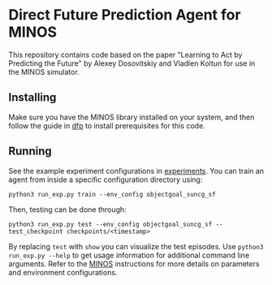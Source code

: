 # Direct Future Prediction Agent for MINOS

This repository contains code based on the paper "Learning to Act by Predicting the Future" by Alexey Dosovitskiy and Vladlen Koltun for use in the MINOS simulator.

## Installing

Make sure you have the MINOS library installed on your system, and then follow the guide in [dfp](dfp) to install prerequisites for this code.

## Running

See the example experiment configurations in [experiments](experiments). You can train an agent from inside a specific configuration directory using:

```
python3 run_exp.py train --env_config objectgoal_suncg_sf
```

Then, testing can be done through:

```
python3 run_exp.py test --env_config objectgoal_suncg_sf --test_checkpoint checkpoints/<timestamp>
```

By replacing `test` with `show` you can visualize the test episodes.  Use `python3 run_exp.py --help` to get usage information for additional command line arguments.  Refer to the [MINOS](https://github.com/minosworld/minos) instructions for more details on parameters and environment configurations.
